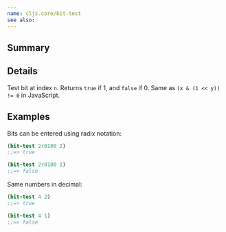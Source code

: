```yaml
---
name: cljs.core/bit-test
see also:
---
```


## Summary

## Details

Test bit at index `n`. Returns `true` if 1, and `false` if 0. Same as `(x & (1 << y)) != 0` in JavaScript.

## Examples

Bits can be entered using radix notation:

```clj
(bit-test 2r0100 2)
;;=> true

(bit-test 2r0100 1)
;;=> false
```

Same numbers in decimal:

```clj
(bit-test 4 2)
;;=> true

(bit-test 4 1)
;;=> false
```
